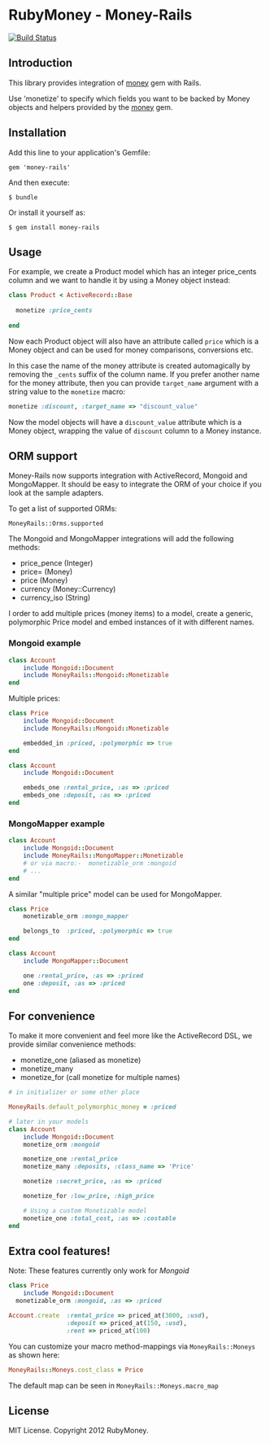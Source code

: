 # RubyMoney - Money-Rails

[![Build Status](https://secure.travis-ci.org/RubyMoney/money-rails.png?branch=master)](http://travis-ci.org/RubyMoney/money-rails)

## Introduction

This library provides integration of [money](http://github.com/Rubymoney/money) gem with Rails.

Use 'monetize' to specify which fields you want to be backed by
Money objects and helpers provided by the [money](http://github.com/Rubymoney/money)
gem.

## Installation

Add this line to your application's Gemfile:

    gem 'money-rails'

And then execute:

    $ bundle

Or install it yourself as:

    $ gem install money-rails


## Usage

For example, we create a Product model which has an integer price_cents column
and we want to handle it by using a Money object instead:

```ruby
class Product < ActiveRecord::Base
  
  monetize :price_cents
  
end
```

Now each Product object will also have an attribute called ```price``` which
is a Money object and can be used for money comparisons, conversions etc.

In this case the name of the money attribute is created automagically by removing the
```_cents``` suffix of the column name. If you prefer another name for the
money attribute, then you can provide ```target_name``` argument with a string
value to the ```monetize``` macro:

```ruby
monetize :discount, :target_name => "discount_value"
```

Now the model objects will have a ```discount_value``` attribute which
is a Money object, wrapping the value of ```discount``` column to a
Money instance.

## ORM support

Money-Rails now supports integration with ActiveRecord, Mongoid and MongoMapper. It should be easy to integrate the ORM of your choice if you look at the sample adapters.

To get a list of supported ORMs:

`MoneyRails::Orms.supported`

The Mongoid and MongoMapper integrations will add the following methods:

* price_pence (Integer)
* price= (Money)
* price (Money)
* currency (Money::Currency)
* currency_iso (String)

I order to add multiple prices (money items) to a model, create a generic, polymorphic Price model and embed instances of it with different names.

### Mongoid example

```ruby
class Account
	include Mongoid::Document
	include MoneyRails::Mongoid::Monetizable
end
```

Multiple prices:

```ruby
class Price
	include Mongoid::Document
	include MoneyRails::Mongoid::Monetizable

	embedded_in :priced, :polymorphic => true
end

class Account
	include Mongoid::Document

	embeds_one :rental_price, :as => :priced
	embeds_one :deposit, :as => :priced	
end
```

### MongoMapper example

```ruby
class Account
	include Mongoid::Document
	include MoneyRails::MongoMapper::Monetizable
	# or via macro:-  monetizable_orm :mongoid
	# ...
end
```

A similar "multiple price" model can be used for MongoMapper.

```ruby
class Price
	monetizable_orm :mongo_mapper

	belongs_to 	:priced, :polymorphic => true
end

class Account
	include MongoMapper::Document	

	one :rental_price, :as => :priced
	one :deposit, :as => :priced	
end
```

## For convenience

To make it more convenient and feel more like the ActiveRecord DSL, we provide
similar convenience methods:

* monetize_one (aliased as monetize)
* monetize_many
* monetize_for (call monetize for multiple names)

```ruby
# in initializer or some other place

MoneyRails.default_polymorphic_money = :priced

# later in your models
class Account
	include Mongoid::Document
	monetize_orm :mongoid

	monetize_one :rental_price
	monetize_many :deposits, :class_name => 'Price'

	monetize :secret_price, :as => :priced

	monetize_for :low_price, :high_price

	# Using a custom Monetizable model
	monetize_one :total_cost, :as => :costable	
end
```

## Extra cool features!

Note: These features currently only work for *Mongoid*

```ruby
class Price
	include Mongoid::Document
  monetizable_orm :mongoid, :as => :priced
```

```ruby
Account.create  :rental_price => priced_at(3000, :usd), 
                :deposit => priced_at(150, :usd), 
                :rent => priced_at(100)
```

You can customize your macro method-mappings via `MoneyRails::Moneys` as shown here:

```ruby
MoneyRails::Moneys.cost_class = Price
```

The default map can be seen in `MoneyRails::Moneys.macro_map`

## License

MIT License. Copyright 2012 RubyMoney.
